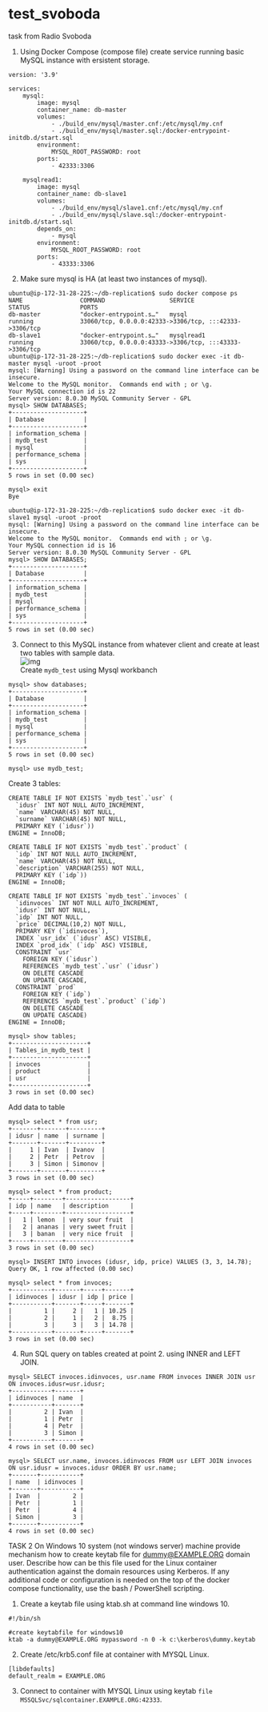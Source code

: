 # test_svoboda
task from Radio Svoboda


1. Using Docker Compose (compose file) create service running basic MySQL instance with ersistent storage.  
```
version: '3.9'

services:
    mysql:
        image: mysql
        container_name: db-master
        volumes:
            - ./build_env/mysql/master.cnf:/etc/mysql/my.cnf
            - ./build_env/mysql/master.sql:/docker-entrypoint-initdb.d/start.sql
        environment:
            MYSQL_ROOT_PASSWORD: root
        ports:
            - 42333:3306

    mysqlread1:
        image: mysql
        container_name: db-slave1
        volumes:
            - ./build_env/mysql/slave1.cnf:/etc/mysql/my.cnf
            - ./build_env/mysql/slave.sql:/docker-entrypoint-initdb.d/start.sql
        depends_on:
            - mysql
        environment:
            MYSQL_ROOT_PASSWORD: root
        ports:
            - 43333:3306
 ```
 
 2. Make sure mysql is HA (at least two instances of mysql).  
```
ubuntu@ip-172-31-28-225:~/db-replication$ sudo docker compose ps
NAME                COMMAND                  SERVICE             STATUS              PORTS
db-master           "docker-entrypoint.s…"   mysql               running             33060/tcp, 0.0.0.0:42333->3306/tcp, :::42333->3306/tcp
db-slave1           "docker-entrypoint.s…"   mysqlread1          running             33060/tcp, 0.0.0.0:43333->3306/tcp, :::43333->3306/tcp
ubuntu@ip-172-31-28-225:~/db-replication$ sudo docker exec -it db-master mysql -uroot -proot
mysql: [Warning] Using a password on the command line interface can be insecure.
Welcome to the MySQL monitor.  Commands end with ; or \g.
Your MySQL connection id is 22
Server version: 8.0.30 MySQL Community Server - GPL
mysql> SHOW DATABASES;
+--------------------+
| Database           |
+--------------------+
| information_schema |
| mydb_test          |
| mysql              |
| performance_schema |
| sys                |
+--------------------+
5 rows in set (0.00 sec)

mysql> exit
Bye

ubuntu@ip-172-31-28-225:~/db-replication$ sudo docker exec -it db-slave1 mysql -uroot -proot
mysql: [Warning] Using a password on the command line interface can be insecure.
Welcome to the MySQL monitor.  Commands end with ; or \g.
Your MySQL connection id is 16
Server version: 8.0.30 MySQL Community Server - GPL
mysql> SHOW DATABASES;
+--------------------+
| Database           |
+--------------------+
| information_schema |
| mydb_test          |
| mysql              |
| performance_schema |
| sys                |
+--------------------+
5 rows in set (0.00 sec)
```
3. Connect to this MySQL instance from whatever client and create at least two tables with sample data.  
![img](https://github.com/terra144481/test_svoboda/blob/19878694190ae416228cd814ec66342046890bac/Images/shema.png)  
Create `mydb_test` using Mysql workbanch

```
mysql> show databases;
+--------------------+
| Database           |
+--------------------+
| information_schema |
| mydb_test          |
| mysql              |
| performance_schema |
| sys                |
+--------------------+
5 rows in set (0.00 sec)

mysql> use mydb_test;
```
Create 3 tables:
```
CREATE TABLE IF NOT EXISTS `mydb_test`.`usr` (
  `idusr` INT NOT NULL AUTO_INCREMENT,
  `name` VARCHAR(45) NOT NULL,
  `surname` VARCHAR(45) NOT NULL,
  PRIMARY KEY (`idusr`))
ENGINE = InnoDB;
```

```
CREATE TABLE IF NOT EXISTS `mydb_test`.`product` (
  `idp` INT NOT NULL AUTO_INCREMENT,
  `name` VARCHAR(45) NOT NULL,
  `description` VARCHAR(255) NOT NULL,
  PRIMARY KEY (`idp`))
ENGINE = InnoDB;
```
```
CREATE TABLE IF NOT EXISTS `mydb_test`.`invoces` (
  `idinvoces` INT NOT NULL AUTO_INCREMENT,
  `idusr` INT NOT NULL,
  `idp` INT NOT NULL,
  `price` DECIMAL(10,2) NOT NULL,
  PRIMARY KEY (`idinvoces`),
  INDEX `usr_idx` (`idusr` ASC) VISIBLE,
  INDEX `prod_idx` (`idp` ASC) VISIBLE,
  CONSTRAINT `usr`
    FOREIGN KEY (`idusr`)
    REFERENCES `mydb_test`.`usr` (`idusr`)
    ON DELETE CASCADE
    ON UPDATE CASCADE,
  CONSTRAINT `prod`
    FOREIGN KEY (`idp`)
    REFERENCES `mydb_test`.`product` (`idp`)
    ON DELETE CASCADE
    ON UPDATE CASCADE)
ENGINE = InnoDB;
```

```
mysql> show tables;
+---------------------+
| Tables_in_mydb_test |
+---------------------+
| invoces             |
| product             |
| usr                 |
+---------------------+
3 rows in set (0.00 sec)
```
Add data to table
```
mysql> select * from usr;
+-------+-------+---------+
| idusr | name  | surname |
+-------+-------+---------+
|     1 | Ivan  | Ivanov  |
|     2 | Petr  | Petrov  |
|     3 | Simon | Simonov |
+-------+-------+---------+
3 rows in set (0.00 sec)

mysql> select * from product;
+-----+--------+------------------+
| idp | name   | description      |
+-----+--------+------------------+
|   1 | lemon  | very sour fruit  |
|   2 | ananas | very sweet fruit |
|   3 | banan  | very nice fruit  |
+-----+--------+------------------+
3 rows in set (0.00 sec)

mysql> INSERT INTO invoces (idusr, idp, price) VALUES (3, 3, 14.78);
Query OK, 1 row affected (0.00 sec)

mysql> select * from invoces;
+-----------+-------+-----+-------+
| idinvoces | idusr | idp | price |
+-----------+-------+-----+-------+
|         1 |     2 |   1 | 10.25 |
|         2 |     1 |   2 |  8.75 |
|         3 |     3 |   3 | 14.78 |
+-----------+-------+-----+-------+
3 rows in set (0.00 sec)
```
4. Run SQL query on tables created at point 2. using INNER and LEFT JOIN.

```
mysql> SELECT invoces.idinvoces, usr.name FROM invoces INNER JOIN usr ON invoces.idusr=usr.idusr;
+-----------+-------+
| idinvoces | name  |
+-----------+-------+
|         2 | Ivan  |
|         1 | Petr  |
|         4 | Petr  |
|         3 | Simon |
+-----------+-------+
4 rows in set (0.00 sec)
```

```
mysql> SELECT usr.name, invoces.idinvoces FROM usr LEFT JOIN invoces ON usr.idusr = invoces.idusr ORDER BY usr.name;
+-------+-----------+
| name  | idinvoces |
+-------+-----------+
| Ivan  |         2 |
| Petr  |         1 |
| Petr  |         4 |
| Simon |         3 |
+-------+-----------+
4 rows in set (0.00 sec)
```


TASK 2
On Windows 10 system (not windows server) machine provide mechanism how to create keytab file for 
dummy@EXAMPLE.ORG domain user. Describe how can be this file used for the Linux container 
authentication against the domain resources using Kerberos. If any additional code or configuration is 
needed on the top of the docker compose functionality, use the bash / PowerShell scripting.  

1. Create a keytab file using ktab.sh at command line windows 10.  
```
#!/bin/sh

#create keytabfile for windows10
ktab -a dummy@EXAMPLE.ORG mypassword -n 0 -k c:\kerberos\dummy.keytab
```

2. Create /etc/krb5.conf file at container with MYSQL Linux.  
```
[libdefaults]
default_realm = EXAMPLE.ORG
```
3. Connect to container with MYSQL Linux using keytab `file MSSQLSvc/sqlcontainer.EXAMPLE.ORG:42333`.  




